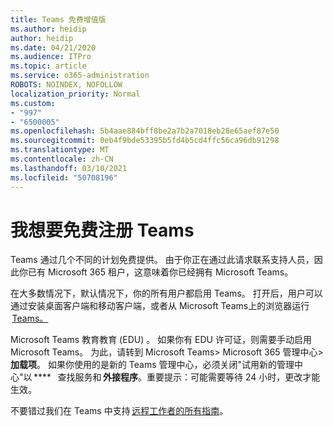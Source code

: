 ```yaml
---
title: Teams 免费增值版
ms.author: heidip
author: heidip
ms.date: 04/21/2020
ms.audience: ITPro
ms.topic: article
ms.service: o365-administration
ROBOTS: NOINDEX, NOFOLLOW
localization_priority: Normal
ms.custom:
- "997"
- "6500005"
ms.openlocfilehash: 5b4aae884bff8be2a7b2a7018eb28e65aef87e50
ms.sourcegitcommit: 0eb4f9bde53395b5fd4b5cd4ffc56ca96db91298
ms.translationtype: MT
ms.contentlocale: zh-CN
ms.lasthandoff: 03/10/2021
ms.locfileid: "50708196"
---
```

# <a name="id-like-to-sign-up-for-teams-for-free"></a>我想要免费注册 Teams

Teams 通过几个不同的计划免费提供。 由于你正在通过此请求联系支持人员，因此你已有 Microsoft 365 租户，这意味着你已经拥有 Microsoft Teams。

在大多数情况下，默认情况下，你的所有用户都启用 Teams。 打开后，用户可以通过安装桌面客户端和移动客户端，或者从 Microsoft Teams[](https://docs.microsoft.com/MicrosoftTeams/get-clients#desktop-client)上的浏览器运行    [](https://docs.microsoft.com/MicrosoftTeams/get-clients#mobile-clients) [](https://dos.microsoft.com/MicrosoftTeams/get-clients#web-client)    [Teams。](https://www.microsoft.com/microsoft-teams/teams-for-work)

Microsoft Teams 教育教育 (EDU) 。 如果你有 EDU 许可证，则需要手动启用 Microsoft Teams。 为此，请转到 Microsoft Teams> Microsoft 365 管理中心> **加载项**。 如果你使用的是新的 Teams 管理中心，必须关闭"试用新的管理中心"以 ****   查找服务和 **外接程序**。重要提示：可能需要等待 24 小时，更改才能生效。

不要错过我们在 Teams 中支持 [远程工作者的所有指南](https://docs.microsoft.com/MicrosoftTeams/support-remote-work-with-teams)。
